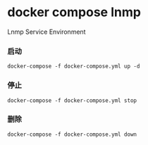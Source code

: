 # docker compose lnmp
Lnmp Service Environment


### 启动
```
docker-compose -f docker-compose.yml up -d
```

### 停止
```
docker-compose -f docker-compose.yml stop
```

### 删除
```
docker-compose -f docker-compose.yml down
```
